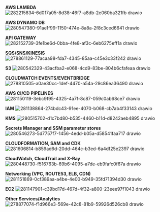 **AWS LAMBDA**
![282215834-6d017a05-8d38-46f7-a8db-2e060ba321fb drawio](https://github.com/souravs17031999/CDA-AWS-DVA-C02/assets/33771969/7ffc1a95-592d-48aa-a2fc-378503296cb7)

**AWS DYNAMO DB**
![280547380-91ae1f99-1150-474e-8a8a-2f8c3ced6641 drawio](https://github.com/souravs17031999/CDA-AWS-DVA-C02/assets/33771969/d19bffa0-9de9-4388-a680-9561bbd27cb3)

**API GATEWAY**
![282152739-3fe1be6d-0bba-4fe8-af3c-6eb6275eff1a drawio](https://github.com/souravs17031999/CDA-AWS-DVA-C02/assets/33771969/41840669-e0a1-4798-91d6-e3859f121874)

**SQS/SNS/KINESIS**
![278861129-77acaa98-fda7-4345-85aa-c45e3c33f242 drawio](https://github.com/souravs17031999/CDA-AWS-DVA-C02/assets/33771969/ffdeef3f-9b86-4e06-86e9-257f6b5cdc90)

**S3**
![280542329-43acfba2-e068-4cd9-83be-804b6cfafeaa drawio](https://github.com/souravs17031999/CDA-AWS-DVA-C02/assets/33771969/c57388e1-5395-4e98-98c3-be5cc5991709)

**CLOUDWATCH EVENTS/EVENTBRIDGE**
![278810505-a0ae30cc-1def-4470-a54a-29c86ea36490 drawio](https://github.com/souravs17031999/CDA-AWS-DVA-C02/assets/33771969/1d8183f3-8a23-4c86-a06c-40084cdbc23f)

**AWS CI/CD PIPELINES**
![281150119-3ebc9f95-4325-4a7f-8c87-059c0ab68ce7 drawio](https://github.com/souravs17031999/CDA-AWS-DVA-C02/assets/33771969/76b99083-5181-41a7-b32b-f8868acc2862)

**IAM**
![281138864-274bdc43-91ee-4070-b068-cb7ab4f33143 drawio](https://github.com/souravs17031999/CDA-AWS-DVA-C02/assets/33771969/32ab48bc-54a3-487a-bc63-d292bf5cbe21)

**KMS**
![280515702-d1c7bd80-b535-4460-b11d-d8242aeb4895 drawio](https://github.com/souravs17031999/CDA-AWS-DVA-C02/assets/33771969/85216501-cd9d-4550-adc0-6a66068bd5a5)

**Secrets Manager and SSM parameter stores**
![280546273-5d7757f7-1456-4edd-b05a-d58541faa717 drawio](https://github.com/souravs17031999/CDA-AWS-DVA-C02/assets/33771969/6dc1c5c0-41f4-49ad-9d45-3be374c01858)

**CLOUDFORMATION, SAM and CDK**
![281606814-b859ad6d-20dd-464c-b3ed-6a4df25e2397 drawio](https://github.com/souravs17031999/CDA-AWS-DVA-C02/assets/33771969/5e06aa7a-04d0-46de-8f3f-00cd9330a9be)

**CloudWatch, CloudTrail and X-Ray**
![280448730-f516763b-69b6-4095-a7de-eb9fafc0f67a drawio](https://github.com/souravs17031999/CDA-AWS-DVA-C02/assets/33771969/5cf6b8bf-ad66-4f60-8c70-ef8248a71536)

**Networking (VPC, ROUTE53, ELB, CDN)**
![281151869-0cf389aa-a4be-4e00-b949-35fd71394d30 drawio](https://github.com/souravs17031999/CDA-AWS-DVA-C02/assets/33771969/3b15ec44-cebd-400c-9d8e-ade702dfc6f3)

**EC2**
![281147901-c39bd17d-467d-4f32-a800-23eee97f1043 drawio](https://github.com/souravs17031999/CDA-AWS-DVA-C02/assets/33771969/cc080d85-eeba-4f6e-98b2-6eff9858be1f)

**Other Services/Analytics**
![278877074-f1d966e3-569e-42c8-81b9-59926d526cb8 drawio](https://github.com/souravs17031999/CDA-AWS-DVA-C02/assets/33771969/0461cdde-f447-4a4a-bd69-c21b650dbe20)
